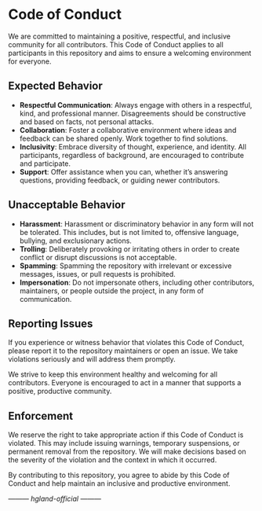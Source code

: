 # Code of Conduct

We are committed to maintaining a positive, respectful, and inclusive community for all contributors. This Code of Conduct applies to all participants in this repository and aims to ensure a welcoming environment for everyone.

## Expected Behavior

- **Respectful Communication**: Always engage with others in a respectful, kind, and professional manner. Disagreements should be constructive and based on facts, not personal attacks.
- **Collaboration**: Foster a collaborative environment where ideas and feedback can be shared openly. Work together to find solutions.
- **Inclusivity**: Embrace diversity of thought, experience, and identity. All participants, regardless of background, are encouraged to contribute and participate.
- **Support**: Offer assistance when you can, whether it’s answering questions, providing feedback, or guiding newer contributors.

## Unacceptable Behavior

- **Harassment**: Harassment or discriminatory behavior in any form will not be tolerated. This includes, but is not limited to, offensive language, bullying, and exclusionary actions.
- **Trolling**: Deliberately provoking or irritating others in order to create conflict or disrupt discussions is not acceptable.
- **Spamming**: Spamming the repository with irrelevant or excessive messages, issues, or pull requests is prohibited.
- **Impersonation**: Do not impersonate others, including other contributors, maintainers, or people outside the project, in any form of communication.

## Reporting Issues

If you experience or witness behavior that violates this Code of Conduct, please report it to the repository maintainers or open an issue. We take violations seriously and will address them promptly.

We strive to keep this environment healthy and welcoming for all contributors. Everyone is encouraged to act in a manner that supports a positive, productive community.

## Enforcement

We reserve the right to take appropriate action if this Code of Conduct is violated. This may include issuing warnings, temporary suspensions, or permanent removal from the repository. We will make decisions based on the severity of the violation and the context in which it occurred.

By contributing to this repository, you agree to abide by this Code of Conduct and help maintain an inclusive and productive environment.

*——— hgland-official ———*
